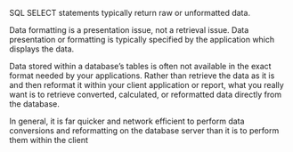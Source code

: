 SQL SELECT statements typically return raw or unformatted data.

Data formatting is a presentation issue, not a retrieval issue.
Data presentation or formatting is typically specified by the application which displays the data.


Data stored within a database’s tables is often not available in the exact format needed by your applications. Rather than retrieve the data as it is and then reformat it within your client application or report, what you really want is to retrieve converted, calculated, or reformatted data directly from the database.

In general, it is far quicker and network efficient to perform data conversions and reformatting on the database server than it is to perform them within the client
